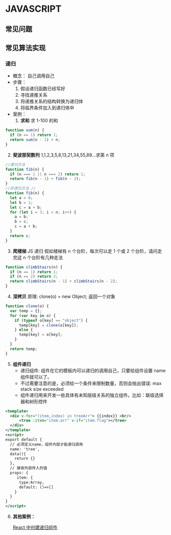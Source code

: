 # JAVASCRIPT

## 常见问题

## 常见算法实现

### 递归

- 概念：
  自己调用自己
- 步骤：
  1. 假设递归函数已经写好
  2. 寻找递推关系
  3. 将递推关系的结构转换为递归体
  4. 将临界条件加入到递归体中
- 案例：
  1. **求和**
     求 1-100 的和

```javascript
function sum(n) {
  if (n == 1) return 1;
  return sum(n - 1) + n;
}
```

2. **斐波那契数列**
   1,1,2,3,5,8,13,21,34,55,89...求第 n 项

```javascript
//递归方法
function fib(n) {
  if (n === 1 || n === 2) return 1;
  return fib(n - 1) + fib(n - 2);
}
//非递归方法 //
function fib(n) {
  let a = 0;
  let b = 1;
  let c = a + b;
  for (let i = 3; i < n; i++) {
    a = b;
    b = c;
    c = a + b;
  }
  return c;
}
```

3. **爬楼梯**
   JS 递归 假如楼梯有 n 个台阶，每次可以走 1 个或 2 个台阶，请问走完这 n 个台阶有几种走法

```javascript
function climbStairs(n) {
  if (n == 1) return 1;
  if (n == 2) return 2;
  return climbStairs(n - 1) + climbStairs(n - 2);
}
```

4. **深拷贝**
   原理: clone(o) = new Object; 返回一个对象

```javascript
function clone(o) {
  var temp = {};
  for (var key in o) {
    if (typeof o[key] == "object") {
      temp[key] = clone(o[key]);
    } else {
      temp[key] = o[key];
    }
  }
  return temp;
}
```

5. **组件递归**
   - 递归组件: 组件在它的模板内可以递归的调用自己，只要给组件设置 name 组件就可以了。
   - 不过需要注意的是，必须给一个条件来限制数量，否则会抛出错误: max stack size exceeded
   - 组件递归用来开发一些具体有未知层级关系的独立组件。比如：联级选择器和树形控件

```xml
<template>
  <div v-for="(item,index) in treeArr"> {{index}} <br/>
      <tree :item="item.arr" v-if="item.flag"></tree>
  </div>
</template>
<script>
export default {
  // 必须定义name，组件内部才能递归调用
  name: 'tree',
  data(){
    return {}
  },
  // 接收外部传入的值
  props: {
     item: {
      type:Array,
      default: ()=>[]
    }
  }
}
</script>
```

6. **其他案例：**

   [React 中创建递归组件](https://www.cclliang.com/2021/09/21/React/React%E4%B8%AD%E5%88%9B%E5%BB%BA%E9%80%92%E5%BD%92%E7%BB%84%E4%BB%B6/)

